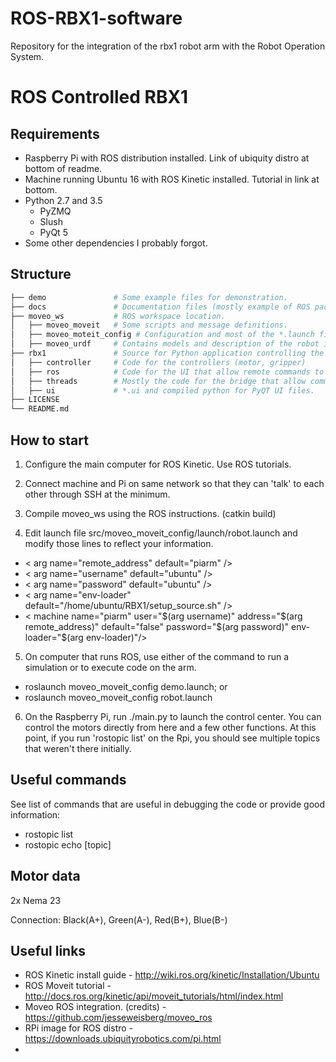 # ROS-RBX1-software
Repository for the integration of the rbx1 robot arm with the Robot Operation System.

ROS Controlled RBX1
===================================

Requirements
---------------------
- Raspberry Pi with ROS distribution installed. Link of ubiquity distro at bottom of readme.
- Machine running Ubuntu 16 with ROS Kinetic installed. Tutorial in link at bottom.
- Python 2.7 and 3.5
    - PyZMQ
    - Slush
    - PyQt 5
- Some other dependencies I probably forgot.

Structure
----------------------
```bash
├── demo               # Some example files for demonstration.
├── docs               # Documentation files (mostly example of ROS packets)
├── moveo_ws           # ROS workspace location.
│   ├── moveo_moveit   # Some scripts and message definitions.
│   ├── moveo_moteit_config # Configuration and most of the *.launch files
│   ├── moveo_urdf     # Contains models and description of the robot in real life sizes
├── rbx1               # Source for Python application controlling the RBX1
│   ├── controller     # Code for the controllers (motor, gripper)
│   ├── ros            # Code for the UI that allow remote commands to be sent to RViz
│   ├── threads        # Mostly the code for the bridge that allow communications between Python 2.7 and 3.5
│   ├── ui             # *.ui and compiled python for PyQT UI files.
├── LICENSE
└── README.md
```

How to start
----------------------
1. Configure the main computer for ROS Kinetic. Use ROS tutorials.

2. Connect machine and Pi on same network so that they can 'talk' to each other through SSH at the minimum.

3. Compile moveo_ws using the ROS instructions. (catkin build)

4. Edit launch file src/moveo_moveit_config/launch/robot.launch and modify those lines to reflect your information.
-  < arg name="remote_address" default="piarm" />
-  < arg name="username" default="ubuntu" />
-  < arg name="password" default="ubuntu" />
-  < arg name="env-loader" default="/home/ubuntu/RBX1/setup_source.sh" />
-  < machine name="piarm" user="$(arg username)" address="$(arg remote_address)" default="false" password="$(arg password)" env-loader="$(arg env-loader)"/>

5. On computer that runs ROS, use either of the command to run a simulation or
to execute code on the arm.

- roslaunch moveo_moveit_config demo.launch; or
- roslaunch moveo_moveit_config robot.launch

6. On the Raspberry Pi, run ./main.py to launch the control center. 
You can control the motors directly from here and a few other functions.
At this point, if you run 'rostopic list' on the Rpi, you should see multiple topics that weren't there initially.

Useful commands
----------------------

See list of commands that are useful in debugging the code
or provide good information:

- rostopic list
- rostopic echo [topic]

Motor data
--------------------------
2x Nema 23

Connection:
    Black(A+), Green(A-), Red(B+), Blue(B-)
    
Useful links
----------------
- ROS Kinetic install guide - http://wiki.ros.org/kinetic/Installation/Ubuntu
- ROS Moveit tutorial - http://docs.ros.org/kinetic/api/moveit_tutorials/html/index.html
- Moveo ROS integration. (credits) - https://github.com/jesseweisberg/moveo_ros
- RPi image for ROS distro - https://downloads.ubiquityrobotics.com/pi.html
- 


